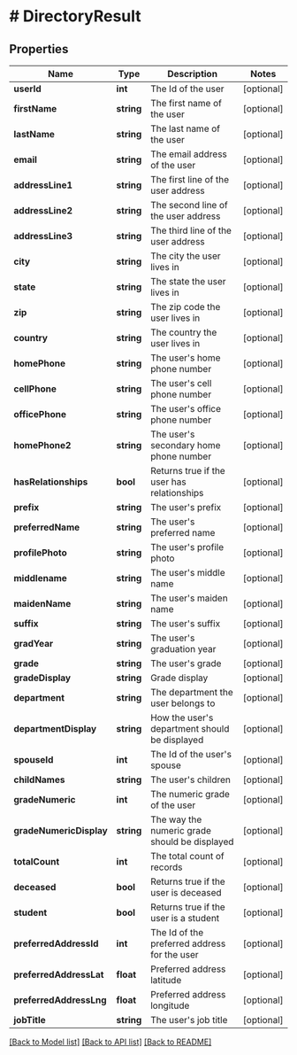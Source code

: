 # # DirectoryResult

## Properties

Name | Type | Description | Notes
------------ | ------------- | ------------- | -------------
**userId** | **int** | The Id of the user | [optional]
**firstName** | **string** | The first name of the user | [optional]
**lastName** | **string** | The last name of the user | [optional]
**email** | **string** | The email address of the user | [optional]
**addressLine1** | **string** | The first line of the user address | [optional]
**addressLine2** | **string** | The second line of the user address | [optional]
**addressLine3** | **string** | The third line of the user address | [optional]
**city** | **string** | The city the user lives in | [optional]
**state** | **string** | The state the user lives in | [optional]
**zip** | **string** | The zip code the user lives in | [optional]
**country** | **string** | The country the user lives in | [optional]
**homePhone** | **string** | The user&#39;s home phone number | [optional]
**cellPhone** | **string** | The user&#39;s cell phone number | [optional]
**officePhone** | **string** | The user&#39;s office phone number | [optional]
**homePhone2** | **string** | The user&#39;s secondary home phone number | [optional]
**hasRelationships** | **bool** | Returns true if the user has relationships | [optional]
**prefix** | **string** | The user&#39;s prefix | [optional]
**preferredName** | **string** | The user&#39;s preferred name | [optional]
**profilePhoto** | **string** | The user&#39;s profile photo | [optional]
**middlename** | **string** | The user&#39;s middle name | [optional]
**maidenName** | **string** | The user&#39;s maiden name | [optional]
**suffix** | **string** | The user&#39;s suffix | [optional]
**gradYear** | **string** | The user&#39;s graduation year | [optional]
**grade** | **string** | The user&#39;s grade | [optional]
**gradeDisplay** | **string** | Grade display | [optional]
**department** | **string** | The department the user belongs to | [optional]
**departmentDisplay** | **string** | How the user&#39;s department should be displayed | [optional]
**spouseId** | **int** | The Id of the user&#39;s spouse | [optional]
**childNames** | **string** | The user&#39;s children | [optional]
**gradeNumeric** | **int** | The numeric grade of the user | [optional]
**gradeNumericDisplay** | **string** | The way the numeric grade should be displayed | [optional]
**totalCount** | **int** | The total count of records | [optional]
**deceased** | **bool** | Returns true if the user is deceased | [optional]
**student** | **bool** | Returns true if the user is a student | [optional]
**preferredAddressId** | **int** | The Id of the preferred address for the user | [optional]
**preferredAddressLat** | **float** | Preferred address latitude | [optional]
**preferredAddressLng** | **float** | Preferred address longitude | [optional]
**jobTitle** | **string** | The user&#39;s job title | [optional]

[[Back to Model list]](../../README.md#models) [[Back to API list]](../../README.md#endpoints) [[Back to README]](../../README.md)
